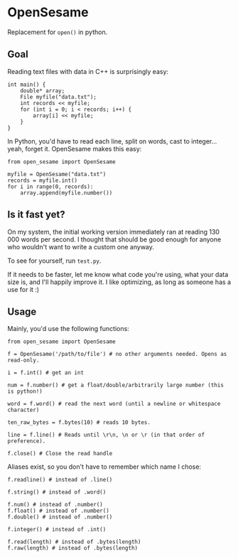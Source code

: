# OpenSesame

Replacement for `open()` in python.

## Goal

Reading text files with data in C++ is surprisingly easy:

    int main() {
        double* array;
        File myfile("data.txt");
        int records << myfile;
        for (int i = 0; i < records; i++) {
            array[i] << myfile;
        }
    }

In Python, you'd have to read each line, split on words, cast to integer... yeah, forget it.
OpenSesame makes this easy:

    from open_sesame import OpenSesame

    myfile = OpenSesame("data.txt")
    records = myfile.int()
    for i in range(0, records):
        array.append(myfile.number())

## Is it fast yet?

On my system, the initial working version immediately ran at reading 130 000 words per second.
I thought that should be good enough for anyone who wouldn't want to write a custom one anyway.

To see for yourself, run `test.py`.

If it needs to be faster, let me know what code you're using, what your data size is, and
I'll happily improve it. I like optimizing, as long as someone has a use for it :)

## Usage

Mainly, you'd use the following functions:

    from open_sesame import OpenSesame

    f = OpenSesame('/path/to/file') # no other arguments needed. Opens as read-only.

    i = f.int() # get an int

    num = f.number() # get a float/double/arbitrarily large number (this is python!)

    word = f.word() # read the next word (until a newline or whitespace character)

    ten_raw_bytes = f.bytes(10) # reads 10 bytes.

    line = f.line() # Reads until \r\n, \n or \r (in that order of preference).

    f.close() # Close the read handle

Aliases exist, so you don't have to remember which name I chose:

    f.readline() # instead of .line()

    f.string() # instead of .word()

    f.num() # instead of .number()
    f.float() # instead of .number()
    f.double() # instead of .number()

    f.integer() # instead of .int()

    f.read(length) # instead of .bytes(length)
    f.raw(length) # instead of .bytes(length)

